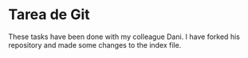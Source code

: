 # Tarea de Git

These tasks have been done with my colleague Dani. I have forked his repository and made some changes to the index file.